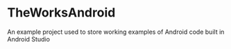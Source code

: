TheWorksAndroid
===============

An example project used to store working examples of Android code built in Android Studio

